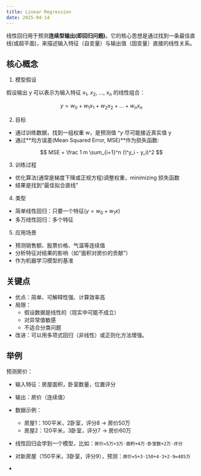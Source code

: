 ```yaml
---
title: Linear Regression
date: 2025-04-14
---
```


线性回归用于预测**连续型输出(即回归问题)**。它的核心思想是通过找到一条最佳直线(或超平面)，来描述输入特征（自变量）与输出值（因变量）直接的线性关系。

## 核心概念

1. 模型假设

假设输出 y 可以表示为输入特征 $x_1$, $x_2$, ..., $x_n$ 的线性组合：

$$
    y = w_0 + w_1x_1 + w_2x_2 + \dots + w_nx_n 
$$

2. 目标

- 通过训练数据，找到一组权重 w，是预测值 $\^y$ 尽可能接近真实值 y
- 通过**均方误差(Mean Squared Error, MSE)**作为损失函数:

$$
MSE = \frac 1 m \sum_{i=1}^n (\^y_i - y_i)^2
$$

3. 训练过程

- 优化算法(通常是梯度下降或正规方程)调整权重，minimizing 损失函数
- 结果是找到“最佳拟合直线”

4. 类型

- 简单线性回归：只要一个特征($y = w_0 + w_1x$)
- 多万线性回归：多个特征

5. 应用场景

- 预测销售额、股票价格、气温等连续值
- 分析特征对结果的影响（如“面积对房价的贡献”）
- 作为机器学习模型的基准

## 关键点

- 优点：简单、可解释性强、计算效率高
- 局限：
    - 假设数据是线性的（现实中可能不成立）
    - 对异常值敏感
    - 不适合分类问题
- 改进：可以用多项式回归（非线性）或正则化方法增强。

## 举例

预测房价：

- 输入特征：房屋面积，卧室数量，位置评分
- 输出：房价（连续值）
- 数据示例：
    - 房屋1：100平米，2卧室，评分8 → 房价50万
    - 房屋2：120平米，3卧室，评分7 → 房价60万
- 线性回归会学到一个模型，比如：```房价=5万+3万⋅面积+4万⋅卧室数+2万⋅评分```
- 对新房屋（150平米，3卧室，评分9），预测：```房价=5+3⋅150+4⋅3+2⋅9=485万```



- 
